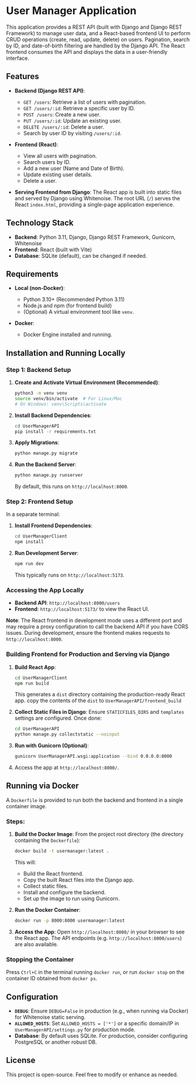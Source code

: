 # User Manager Application

This application provides a REST API (built with Django and Django REST Framework) to manage user data, and a React-based frontend UI to perform CRUD operations (create, read, update, delete) on users. Pagination, search by ID, and date-of-birth filtering are handled by the Django API. The React frontend consumes the API and displays the data in a user-friendly interface.

## Features

- **Backend (Django REST API)**:
  - `GET /users`: Retrieve a list of users with pagination.
  - `GET /users/:id`: Retrieve a specific user by ID.
  - `POST /users`: Create a new user.
  - `PUT /users/:id`: Update an existing user.
  - `DELETE /users/:id`: Delete a user.
  - Search by user ID by visiting `/users/:id`.

- **Frontend (React)**:
  - View all users with pagination.
  - Search users by ID.
  - Add a new user (Name and Date of Birth).
  - Update existing user details.
  - Delete a user.
  
- **Serving Frontend from Django**:
  The React app is built into static files and served by Django using Whitenoise. The root URL (`/`) serves the React `index.html`, providing a single-page application experience.

## Technology Stack

- **Backend**: Python 3.11, Django, Django REST Framework, Gunicorn, Whitenoise
- **Frontend**: React (built with Vite)
- **Database**: SQLite (default), can be changed if needed.

## Requirements

- **Local (non-Docker)**:
  - Python 3.10+ (Recommended Python 3.11)
  - Node.js and npm (for frontend build)
  - (Optional) A virtual environment tool like `venv`.

- **Docker**:
  - Docker Engine installed and running.

## Installation and Running Locally

### Step 1: Backend Setup

1. **Create and Activate Virtual Environment (Recommended)**:
   ```bash
   python3 -m venv venv
   source venv/bin/activate  # For Linux/Mac
   # On Windows: venv\Scripts\activate
   ```

2. **Install Backend Dependencies**:
   ```bash
   cd UserManagerAPI
   pip install -r requirements.txt
   ```

3. **Apply Migrations**:
   ```bash
   python manage.py migrate
   ```

4. **Run the Backend Server**:
   ```bash
   python manage.py runserver
   ```
   By default, this runs on `http://localhost:8000`.

### Step 2: Frontend Setup

In a separate terminal:

1. **Install Frontend Dependencies**:
   ```bash
   cd UserManagerClient
   npm install
   ```

2. **Run Development Server**:
   ```bash
   npm run dev
   ```
   This typically runs on `http://localhost:5173`.

### Accessing the App Locally

- **Backend API**: `http://localhost:8000/users`
- **Frontend**: `http://localhost:5173/` to view the React UI.

**Note**: The React frontend in development mode uses a different port and may require a proxy configuration to call the backend API if you have CORS issues. During development, ensure the frontend makes requests to `http://localhost:8000`.

### Building Frontend for Production and Serving via Django

1. **Build React App**:
   ```bash
   cd UserManagerClient
   npm run build
   ```
   This generates a `dist` directory containing the production-ready React app. copy the contents of the `dist` to `UserManagerAPI/frontend_build`

2. **Collect Static Files in Django**:
   Ensure `STATICFILES_DIRS` and `templates` settings are configured. Once done:
   ```bash
   cd UserManagerAPI
   python manage.py collectstatic --noinput
   ```
   
3. **Run with Gunicorn (Optional)**:
   ```bash
   gunicorn UserManagerAPI.wsgi:application --bind 0.0.0.0:8000
   ```
   
4. Access the app at `http://localhost:8000/`.

## Running via Docker

A `Dockerfile` is provided to run both the backend and frontend in a single container image.

### Steps:

1. **Build the Docker Image**:
   From the project root directory (the directory containing the `Dockerfile`):
   ```bash
   docker build -t usermanager:latest .
   ```

   This will:
   - Build the React frontend.
   - Copy the built React files into the Django app.
   - Collect static files.
   - Install and configure the backend.
   - Set up the image to run using Gunicorn.

2. **Run the Docker Container**:
   ```bash
   docker run -p 8000:8000 usermanager:latest
   ```
   
3. **Access the App**:
   Open `http://localhost:8000/` in your browser to see the React app. The API endpoints (e.g. `http://localhost:8000/users`) are also available.

### Stopping the Container

Press `Ctrl+C` in the terminal running `docker run`, or run `docker stop` on the container ID obtained from `docker ps`.

## Configuration

- **`DEBUG`**: Ensure `DEBUG=False` in production (e.g., when running via Docker) for Whitenoise static serving.
- **`ALLOWED_HOSTS`**: Set `ALLOWED_HOSTS = ['*']` or a specific domain/IP in `UserManagerAPI/settings.py` for production mode.
- **Database**: By default uses SQLite. For production, consider configuring PostgreSQL or another robust DB.

## License

This project is open-source. Feel free to modify or enhance as needed.

